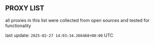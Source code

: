 ## PROXY LIST

all proxies in this list were collected from open sources and tested for functionality

last update: `2025-02-27 14:03:34.266468+00:00` UTC